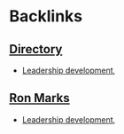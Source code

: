 
# Backlinks
## [Directory](<Directory.md>)
- [Leadership development](<Leadership development.md>),

## [Ron Marks](<Ron Marks.md>)
- [Leadership development](<Leadership development.md>),

